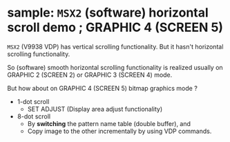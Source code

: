 # sample: `MSX2` (software) horizontal scroll demo ; GRAPHIC 4 (SCREEN 5)


`MSX2` (V9938 VDP) has vertical scrolling functionality.
But it hasn't horizontal scrolling functionality.

So (software) smooth horizontal scrolling functionality is realized usually on
GRAPHIC 2 (SCREEN 2) or GRAPHIC 3 (SCREEN 4) mode.

But how about on GRAPHIC 4 (SCREEN 5) bitmap graphics mode ?

- 1-dot scroll
  - SET ADJUST (Display area adjust functionality)
- 8-dot scroll
  - By **switching** the pattern name table (double buffer), and
  - Copy image to the other incrementally by using VDP commands.
